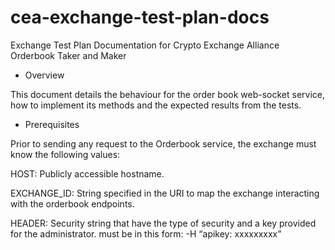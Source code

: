 # cea-exchange-test-plan-docs
Exchange Test Plan Documentation for Crypto Exchange Alliance Orderbook Taker and Maker


- Overview

This document details the behaviour for the order book web-socket service, how to implement its methods and the expected results from the tests. 

- Prerequisites

Prior to sending any request to the Orderbook service, the exchange must know the following values:

HOST: Publicly accessible hostname.

EXCHANGE_ID: String specified in the URI to map the exchange interacting with the orderbook endpoints.

HEADER: Security string that have the type of security and a key provided for the administrator. must be in this form: -H “apikey: xxxxxxxxx”
